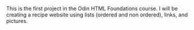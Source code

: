 This is the first project in the Odin HTML Foundations course. I will be creating a recipe website using lists (ordered and non ordered), links, and pictures.
